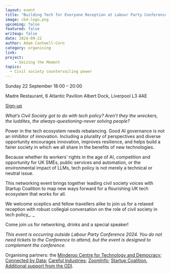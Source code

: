 ```yaml
---
layout: event
title: "Building Tech for Everyone Reception at Labour Party Conference"
image: cbd-logo.png
upcoming: false
featured: false
writeup: false
date: 2024-09-22
author: Adam Cantwell-Corn
category: organising
link: 
project: 
    - Seizing the Moment
topics:
  - Civil society countervailing power
---
```


Sunday 22 September 18:00 – 20:00

Madre Restaurant, 6 Atlantic Pavilion Albert Dock, Liverpool L3 4AE

[Sign-up](https://lu.ma/u1x7lfwo)

<!--more-->

_What’s Civil Society got to do with tech policy? Aren’t they the wreckers, the luddites, the always-questioning-never solving people?_

Power in the tech ecosystem needs rebalancing. Good AI governance is not an inhibitor of innovation. Including a plurality of perspectives and diverse opportunity encourages innovation, improves resilience, and helps build a fairer society in which we all share in the benefits of new technologies.

Because whether its workers’ rights in the age of AI, competition and opportunity for UK SMEs, public services and automation, or the environmental impact of LLMs, tech policy is not merely a technical or neutral issue.

This networking event brings together leading civil society voices with Startup Coalition to map new ways forward for a flourishing UK tech ecosystem that works for all. 

We welcome sceptics and fellow travellers alike to join us for a relaxed reception with robust collegial conversation on the role of civil society in tech policy_. _

Come join us for networking, drinks and a special speaker!

_This event is occurring outside Labour Party Conference 2024. You do not need tickets to the Conference to attend, but the event is designed to complement the conference._

Organising partners: the [Minderoo Centre for Technology and Democracy](https://www.mctd.ac.uk/); [Connected by Data](https://connectedbydata.org/); [Careful Industries](https://www.careful.industries/); [ZoomInfo](https://www.zoominfo.com/); [Startup Coalition.](https://startupcoalition.io/) [Additional support from the ODI](https://theodi.org/).